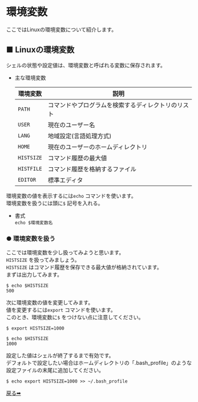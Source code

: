 # 環境変数

ここではLinuxの環境変数について紹介します。

## ■ Linuxの環境変数

シェルの状態や設定値は、環境変数と呼ばれる変数に保存されます。

- 主な環境変数

    |環境変数|説明|
    |---|---|
    |`PATH`|コマンドやプログラムを検索するディレクトリのリスト|
    |`USER`|現在のユーザー名|
    |`LANG`|地域設定(言語処理方式)|
    |`HOME`|現在のユーザーのホームディレクトリ|
    |`HISTSIZE`|コマンド履歴の最大値|
    |`HISTFILE`|コマンド履歴を格納するファイル|
    |`EDITOR`|標準エディタ|

環境変数の値を表示するには`echo` コマンドを使います。  
環境変数を扱うには頭に`$` 記号を入れる。

- 書式  
    `echo $環境変数名`

### ● 環境変数を扱う

ここでは環境変数を少し扱ってみようと思います。  
`HISTSIZE` を扱ってみましょう。  
`HISTSIZE` はコマンド履歴を保存できる最大値が格納されています。  
まずは出力してみます。

``` shell
$ echo $HISTSIZE
500
```

次に環境変数の値を変更してみます。  
値を変更するには`export` コマンドを使います。  
このとき、環境変数に`$` をつけない点に注意してください。

``` shell
$ export HISTSIZE=1000

$ echo $HISTSIZE
1000
```

設定した値はシェルが終了するまで有効です。  
デフォルトで設定したい場合はホームディレクトリの「.bash_profile」のような設定ファイルの末尾に追加してください。

``` shell
$ echo export HISTSIZE=1000 >> ~/.bash_profile
```

<a href="../../README.md/#ttl3-4">戻る➡︎</a>
